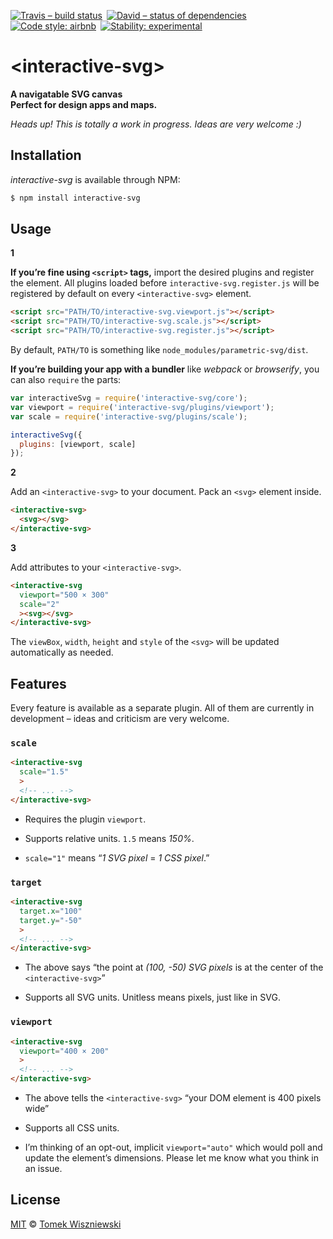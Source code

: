 [![Travis – build status](https://img.shields.io/travis/tomekwi/interactive-svg/master.svg?style=flat-square)](https://travis-ci.org/tomekwi/interactive-svg) [![David – status of dependencies](https://img.shields.io/david/tomekwi/interactive-svg.svg?style=flat-square)](https://david-dm.org/tomekwi/interactive-svg) [![Code style: airbnb](https://img.shields.io/badge/code%20style-airbnb-blue.svg?style=flat-square)](https://github.com/airbnb/javascript) [![Stability: experimental](https://img.shields.io/badge/stability-experimental-yellow.svg?style=flat-square)](https://nodejs.org/api/documentation.html#documentation_stability_index)




# &lt;interactive-svg&gt;

**A navigatable SVG canvas  
Perfect for design apps and maps.**

*Heads up! This is totally a work in progress. Ideas are very welcome :)*




## Installation

*interactive-svg* is available through NPM:

```sh
$ npm install interactive-svg
```




## Usage

**1**

**If you’re fine using `<script>` tags,** import the desired plugins and register the element. All plugins loaded before `interactive-svg.register.js` will be registered by default on every `<interactive-svg>` element.

```html
<script src="PATH/TO/interactive-svg.viewport.js"></script>
<script src="PATH/TO/interactive-svg.scale.js"></script>
<script src="PATH/TO/interactive-svg.register.js"></script>
```

By default, `PATH/TO` is something like `node_modules/parametric-svg/dist`.


**If you’re building your app with a bundler** like *webpack* or *browserify*, you can also `require` the parts:

```js
var interactiveSvg = require('interactive-svg/core');
var viewport = require('interactive-svg/plugins/viewport');
var scale = require('interactive-svg/plugins/scale');

interactiveSvg({
  plugins: [viewport, scale]
});
```


**2**

Add an `<interactive-svg>` to your document. Pack an `<svg>` element inside.

```html
<interactive-svg>
  <svg></svg>
</interactive-svg>
```


**3**

Add attributes to your `<interactive-svg>`.

```html
<interactive-svg
  viewport="500 × 300"
  scale="2"
  ><svg></svg>
</interactive-svg>
```

The `viewBox`, `width`, `height` and `style` of the `<svg>` will be updated automatically as needed.




## Features

Every feature is available as a separate plugin. All of them are currently in development – ideas and criticism are very welcome.


### `scale`

```html
<interactive-svg
  scale="1.5"
  >
  <!-- ... -->
</interactive-svg>
```

- Requires the plugin `viewport`.

- Supports relative units. `1.5` means *150%*.

- `scale="1"` means “*1 SVG pixel* = *1 CSS pixel*.”


### `target`

```html
<interactive-svg
  target.x="100"
  target.y="-50"
  >
  <!-- ... -->
</interactive-svg>
```

- The above says “the point at *(100, -50) SVG pixels* is at the center of the `<interactive-svg>`”

- Supports all SVG units. Unitless means pixels, just like in SVG.


### `viewport`

```html
<interactive-svg
  viewport="400 × 200"
  >
  <!-- ... -->
</interactive-svg>
```

- The above tells the `<interactive-svg>` “your DOM element is 400 pixels wide”

- Supports all CSS units.

- I’m thinking of an opt-out, implicit `viewport="auto"` which would poll and update the element’s dimensions. Please let me know what you think in an issue.




## License

[MIT][] © [Tomek Wiszniewski][]

[MIT]: ./License.md
[Tomek Wiszniewski]: https://github.com/tomekwi
